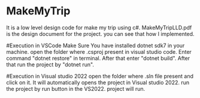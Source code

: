 # MakeMyTrip
It is a  low level design code for make my trip using c#.
MakeMyTripLLD.pdf is the design document for the project. you can see that how I implemented.

#Execution in VSCode
Make Sure You have installed dotnet sdk7 in your machine.
open the folder where .csproj present in visual studio code.
Enter command "dotnet restore" in terminal.
After that enter "dotnet build".
After that run the project by "dotnet run".

#Execution in Visual studio 2022
open the folder where .sln file present and click on it. It will automatically opens the project in Visual studio 2022.
run the project by run button in the VS2022. project will run.


